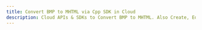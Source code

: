 ---title: Convert BMP to MHTML via Cpp SDK in Clouddescription: Cloud APIs & SDKs to Convert BMP to MHTML. Also Create, Edit & Render Microsoft Word & OpenOffice documents in the Cloud.---